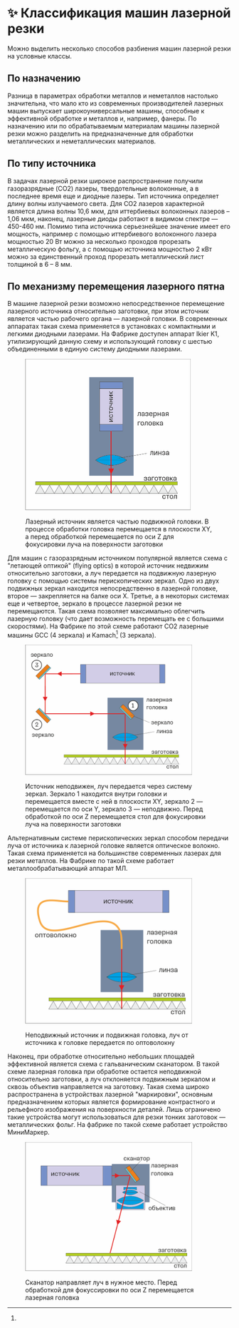 # ✨ Классификация машин лазерной резки

Можно выделить несколько способов разбиения машин лазерной резки на условные классы.

## По назначению

Разница в параметрах обработки металлов и неметаллов настолько значительна, что мало кто из современных производителей лазерных машин выпускает широкоуниверсальные машины, способные к эффективной обработке и металлов и, например, фанеры.   По назначению или по обрабатываемым материалам машины лазерной резки можно разделить на предназначенные для обработки металлических и неметаллических материалов.&#x20;

## По типу источника

В задачах лазерной резки широкое распространение получили газоразрядные (CO2) лазеры, твердотельные волоконные, а в последнее время еще и диодные лазеры. Тип источника определяет длину волны излучаемого света. Для CO2 лазеров характерной является длина волны 10,6 мкм, для иттербиевых волоконных лазеров – 1,06 мкм, наконец, лазерные диоды работают в видимом спектре — 450-460 нм. Помимо типа источника серьезнейшее значение имеет его мощность, например с помощью иттербиевого волоконного лазера мощностью 20 Вт можно за несколько проходов прорезать металлическую фольгу, а с помощью источника мощностью 2 кВт можно за единственный  проход прорезать металлический лист толщиной в 6 – 8 мм.

## По механизму перемещения лазерного пятна&#x20;

В машине лазерной резки возможно непосредственное перемещение лазерного источника относительно заготовки, при этом источник является частью рабочего органа — лазерной головки. В современных аппаратах такая схема применяется в установках с компактными и легкими диодными лазерами. На Фабрике доступен аппарат Ikier K1, утилизирующий данную схему и использующий головку с шестью объединенными в единую систему диодными лазерами.



<figure><img src="../.gitbook/assets/laser1.png" alt="" width="372"><figcaption><p>Лазерный источник является частью подвижной головки. В процессе обработки головка перемещается в плоскости XY, а перед обработкой перемещается по оси Z для фокусировки луча на поверхности заготовки</p></figcaption></figure>

Для машин с газоразрядным источником популярной является схема с "летающей оптикой" (flying optics) в которой источник недвижим относительно заготовки, а луч передается на подвижную лазерную головку с помощью системы перископических зеркал. Одно из двух подвижных зеркал находится непосредственно в лазерной головке, второе — закрепляется на балке оси X. Третье, а в некоторых системах еще и четвертое, зеркало в процессе лазерной резки не перемещаются. Такая схема позволяет максимально облегчить лазерную головку (что дает возможность перемещать ее с большими скоростями). На Фабрике по этой схеме работают CO2 лазерные машины GCC (4 зеркала) и Kamach[^1] (3 зеркала).&#x20;



<figure><img src="../.gitbook/assets/laser3.png" alt="" width="375"><figcaption><p>Источник неподвижен, луч передается через систему зеркал. Зеркало 1 находится внутри головки и перемещается вместе с ней в плоскости XY, зеркало 2 — перемещается по оси Y, зеркало 3 — неподвижно. Перед обработкой по оси Z перемещается стол для фокусировки луча на поверхности заготовки</p></figcaption></figure>

Альтернативным системе перископических зеркал способом передачи луча от источника к лазерной головке является оптическое волокно. Такая схема применяется на большинстве современных лазерах для резки металлов. На Фабрике по такой схеме работает металлообрабатывающий аппарат МЛ.



<figure><img src="../.gitbook/assets/laser2.png" alt="" width="375"><figcaption><p>Неподвижный источник и подвижная головка, луч от источника к головке передается по оптоволокну</p></figcaption></figure>

Наконец, при обработке относительно небольших площадей эффективной является схема с гальваническим сканатором. В такой схеме лазерная головка при обработке остается неподвижной относительно заготовки, а луч отклоняется подвижным зеркалом и сквозь объектив направляется на заготовку. Такая схема широко распространена в устройствах лазерной "маркировки", основным предназначением которых является формирование контрастного и рельефного изображения на поверхности деталей. Лишь ограничено такие устройства могут использоваться для резки тонких заготовок — металлических фольг. На фабрике по такой схеме работает устройство МиниМаркер.



<figure><img src="../.gitbook/assets/laser4 (1).png" alt="" width="375"><figcaption><p>Сканатор направляет луч в нужное место. Перед обработкой для фокуссировки по оси Z перемещается лазерная головка </p></figcaption></figure>

[^1]: 
